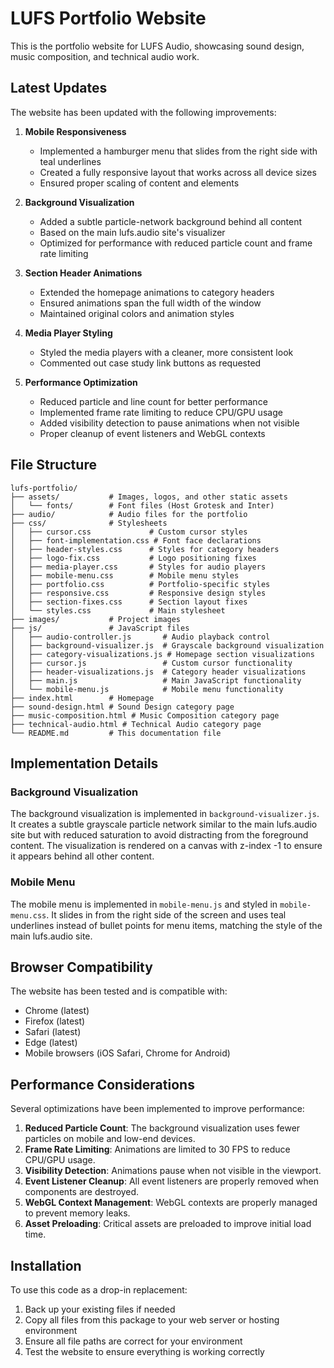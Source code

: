 # LUFS Portfolio Website

This is the portfolio website for LUFS Audio, showcasing sound design, music composition, and technical audio work.

## Latest Updates

The website has been updated with the following improvements:

1. **Mobile Responsiveness**
   - Implemented a hamburger menu that slides from the right side with teal underlines
   - Created a fully responsive layout that works across all device sizes
   - Ensured proper scaling of content and elements

2. **Background Visualization**
   - Added a subtle particle-network background behind all content
   - Based on the main lufs.audio site's visualizer
   - Optimized for performance with reduced particle count and frame rate limiting

3. **Section Header Animations**
   - Extended the homepage animations to category headers
   - Ensured animations span the full width of the window
   - Maintained original colors and animation styles

4. **Media Player Styling**
   - Styled the media players with a cleaner, more consistent look
   - Commented out case study link buttons as requested

5. **Performance Optimization**
   - Reduced particle and line count for better performance
   - Implemented frame rate limiting to reduce CPU/GPU usage
   - Added visibility detection to pause animations when not visible
   - Proper cleanup of event listeners and WebGL contexts

## File Structure

```
lufs-portfolio/
├── assets/           # Images, logos, and other static assets
│   └── fonts/        # Font files (Host Grotesk and Inter)
├── audio/            # Audio files for the portfolio
├── css/              # Stylesheets
│   ├── cursor.css             # Custom cursor styles
│   ├── font-implementation.css # Font face declarations
│   ├── header-styles.css      # Styles for category headers
│   ├── logo-fix.css           # Logo positioning fixes
│   ├── media-player.css       # Styles for audio players
│   ├── mobile-menu.css        # Mobile menu styles
│   ├── portfolio.css          # Portfolio-specific styles
│   ├── responsive.css         # Responsive design styles
│   ├── section-fixes.css      # Section layout fixes
│   └── styles.css             # Main stylesheet
├── images/           # Project images
├── js/               # JavaScript files
│   ├── audio-controller.js       # Audio playback control
│   ├── background-visualizer.js  # Grayscale background visualization
│   ├── category-visualizations.js # Homepage section visualizations
│   ├── cursor.js                 # Custom cursor functionality
│   ├── header-visualizations.js  # Category header visualizations
│   ├── main.js                   # Main JavaScript functionality
│   └── mobile-menu.js            # Mobile menu functionality
├── index.html        # Homepage
├── sound-design.html # Sound Design category page
├── music-composition.html # Music Composition category page
├── technical-audio.html # Technical Audio category page
└── README.md         # This documentation file
```

## Implementation Details

### Background Visualization

The background visualization is implemented in `background-visualizer.js`. It creates a subtle grayscale particle network similar to the main lufs.audio site but with reduced saturation to avoid distracting from the foreground content. The visualization is rendered on a canvas with z-index -1 to ensure it appears behind all other content.

### Mobile Menu

The mobile menu is implemented in `mobile-menu.js` and styled in `mobile-menu.css`. It slides in from the right side of the screen and uses teal underlines instead of bullet points for menu items, matching the style of the main lufs.audio site.

## Browser Compatibility

The website has been tested and is compatible with:
- Chrome (latest)
- Firefox (latest)
- Safari (latest)
- Edge (latest)
- Mobile browsers (iOS Safari, Chrome for Android)

## Performance Considerations

Several optimizations have been implemented to improve performance:

1. **Reduced Particle Count**: The background visualization uses fewer particles on mobile and low-end devices.
2. **Frame Rate Limiting**: Animations are limited to 30 FPS to reduce CPU/GPU usage.
3. **Visibility Detection**: Animations pause when not visible in the viewport.
4. **Event Listener Cleanup**: All event listeners are properly removed when components are destroyed.
5. **WebGL Context Management**: WebGL contexts are properly managed to prevent memory leaks.
6. **Asset Preloading**: Critical assets are preloaded to improve initial load time.

## Installation

To use this code as a drop-in replacement:

1. Back up your existing files if needed
2. Copy all files from this package to your web server or hosting environment
3. Ensure all file paths are correct for your environment
4. Test the website to ensure everything is working correctly
